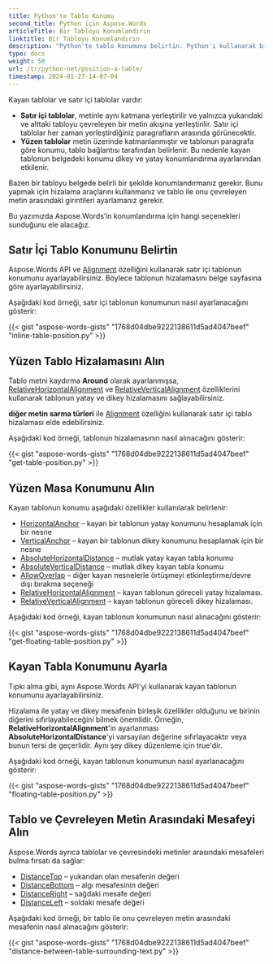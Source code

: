 ```yaml
---
title: Python'te Tablo Konumu
second_title: Python için Aspose.Words
articleTitle: Bir Tabloyu Konumlandırın
linktitle: Bir Tabloyu Konumlandırın
description: "Python'te tablo konumunu belirtin. Python'i kullanarak bir tablo hizalaması alın, kayan tablo konumunu alın ve ayarlayın."
type: docs
weight: 50
url: /tr/python-net/position-a-table/
timestamp: 2024-01-27-14-07-04
---
```


Kayan tablolar ve satır içi tablolar vardır:

* **Satır içi tablolar**, metinle aynı katmana yerleştirilir ve yalnızca yukarıdaki ve alttaki tabloyu çevreleyen bir metin akışına yerleştirilir. Satır içi tablolar her zaman yerleştirdiğiniz paragrafların arasında görünecektir.
* **Yüzen tablolar** metin üzerinde katmanlanmıştır ve tablonun paragrafa göre konumu, tablo bağlantısı tarafından belirlenir. Bu nedenle kayan tablonun belgedeki konumu dikey ve yatay konumlandırma ayarlarından etkilenir.

Bazen bir tabloyu belgede belirli bir şekilde konumlandırmanız gerekir. Bunu yapmak için hizalama araçlarını kullanmanız ve tablo ile onu çevreleyen metin arasındaki girintileri ayarlamanız gerekir.

Bu yazımızda Aspose.Words’in konumlandırma için hangi seçenekleri sunduğunu ele alacağız.

## Satır İçi Tablo Konumunu Belirtin

Aspose.Words API ve [Alignment](https://reference.aspose.com/words/python-net/aspose.words.tables/table/alignment/) özelliğini kullanarak satır içi tablonun konumunu ayarlayabilirsiniz. Böylece tablonun hizalamasını belge sayfasına göre ayarlayabilirsiniz.

Aşağıdaki kod örneği, satır içi tablonun konumunun nasıl ayarlanacağını gösterir:

{{< gist "aspose-words-gists" "1768d04dbe9222138611d5ad4047beef" "inline-table-position.py" >}}

## Yüzen Tablo Hizalamasını Alın

Tablo metni kaydırma **Around** olarak ayarlanmışsa, [RelativeHorizontalAlignment](https://reference.aspose.com/words/python-net/aspose.words.tables/table/relative_horizontal_alignment/) ve [RelativeVerticalAlignment](https://reference.aspose.com/words/python-net/aspose.words.tables/table/relative_vertical_alignment/) özelliklerini kullanarak tablonun yatay ve dikey hizalamasını sağlayabilirsiniz.

**diğer metin sarma türleri** ile [Alignment](https://reference.aspose.com/words/python-net/aspose.words.tables/table/alignment/) özelliğini kullanarak satır içi tablo hizalaması elde edebilirsiniz.

Aşağıdaki kod örneği, tablonun hizalamasının nasıl alınacağını gösterir:

{{< gist "aspose-words-gists" "1768d04dbe9222138611d5ad4047beef" "get-table-position.py" >}}

## Yüzen Masa Konumunu Alın

 Kayan tablonun konumu aşağıdaki özellikler kullanılarak belirlenir:

* [HorizontalAnchor](https://reference.aspose.com/words/python-net/aspose.words.tables/table/horizontal_anchor/) – kayan bir tablonun yatay konumunu hesaplamak için bir nesne
* [VerticalAnchor](https://reference.aspose.com/words/python-net/aspose.words.tables/table/vertical_anchor/) – kayan bir tablonun dikey konumunu hesaplamak için bir nesne
* [AbsoluteHorizontalDistance](https://reference.aspose.com/words/python-net/aspose.words.tables/table/absolute_horizontal_distance/) – mutlak yatay kayan tabla konumu
* [AbsoluteVerticalDistance](https://reference.aspose.com/words/python-net/aspose.words.tables/table/absolute_vertical_distance/) – mutlak dikey kayan tabla konumu
* [AllowOverlap](https://reference.aspose.com/words/python-net/aspose.words.tables/table/allow_overlap/) – diğer kayan nesnelerle örtüşmeyi etkinleştirme/devre dışı bırakma seçeneği
* [RelativeHorizontalAlignment](https://reference.aspose.com/words/python-net/aspose.words.tables/table/relative_horizontal_alignment/) – kayan tablonun göreceli yatay hizalaması.
* [RelativeVerticalAlignment](https://reference.aspose.com/words/python-net/aspose.words.tables/table/relative_vertical_alignment/) – kayan tablonun göreceli dikey hizalaması.

Aşağıdaki kod örneği, kayan tablonun konumunun nasıl alınacağını gösterir:

{{< gist "aspose-words-gists" "1768d04dbe9222138611d5ad4047beef" "get-floating-table-position.py" >}}

## Kayan Tabla Konumunu Ayarla

Tıpkı alma gibi, aynı Aspose.Words API'yi kullanarak kayan tablonun konumunu ayarlayabilirsiniz.

Hizalama ile yatay ve dikey mesafenin birleşik özellikler olduğunu ve birinin diğerini sıfırlayabileceğini bilmek önemlidir. Örneğin, **RelativeHorizontalAlignment**'in ayarlanması **AbsoluteHorizontalDistance**'yi varsayılan değerine sıfırlayacaktır veya bunun tersi de geçerlidir. Aynı şey dikey düzenleme için true'dir.

Aşağıdaki kod örneği, kayan tablonun konumunun nasıl ayarlanacağını gösterir:

{{< gist "aspose-words-gists" "1768d04dbe9222138611d5ad4047beef" "floating-table-position.py" >}}

## Tablo ve Çevreleyen Metin Arasındaki Mesafeyi Alın

Aspose.Words ayrıca tablolar ve çevresindeki metinler arasındaki mesafeleri bulma fırsatı da sağlar:

- [DistanceTop](https://reference.aspose.com/words/python-net/aspose.words.tables/table/distance_top/) – yukarıdan olan mesafenin değeri
- [DistanceBottom](https://reference.aspose.com/words/python-net/aspose.words.tables/table/distance_bottom/) – algı mesafesinin değeri
- [DistanceRight](https://reference.aspose.com/words/python-net/aspose.words.tables/table/distance_right/) – sağdaki mesafe değeri
- [DistanceLeft](https://reference.aspose.com/words/python-net/aspose.words.tables/table/distance_left/) – soldaki mesafe değeri

Aşağıdaki kod örneği, bir tablo ile onu çevreleyen metin arasındaki mesafenin nasıl alınacağını gösterir:

{{< gist "aspose-words-gists" "1768d04dbe9222138611d5ad4047beef" "distance-between-table-surrounding-text.py" >}}
